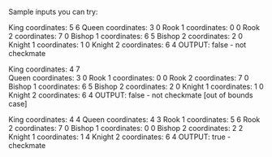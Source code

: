 Sample inputs you can try:

King coordinates: 5 6 
Queen coordinates: 3 0
Rook 1 coordinates: 0 0
Rook 2 coordinates: 7 0
Bishop 1 coordinates: 6 5
Bishop 2 coordinates: 2 0
Knight 1 coordinates: 1 0
Knight 2 coordinates: 6 4
OUTPUT: false - not checkmate

King coordinates: 4 7  
Queen coordinates: 3 0
Rook 1 coordinates: 0 0
Rook 2 coordinates: 7 0
Bishop 1 coordinates: 6 5
Bishop 2 coordinates: 2 0
Knight 1 coordinates: 1 0
Knight 2 coordinates: 6 4
OUTPUT: false - not checkmate [out of bounds case]

King coordinates: 4 4
Queen coordinates: 4 3
Rook 1 coordinates: 5 6
Rook 2 coordinates: 7 0
Bishop 1 coordinates: 0 0 
Bishop 2 coordinates: 2 2
Knight 1 coordinates: 1 4
Knight 2 coordinates: 6 4
OUTPUT: true - checkmate
